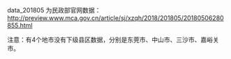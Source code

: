 data_201805 为民政部官网数据：
http://preview.www.mca.gov.cn/article/sj/xzqh/2018/201805/20180506280855.html

注意：有4个地市没有下级县区数据，分别是东莞市、中山市、三沙市、嘉峪关市。